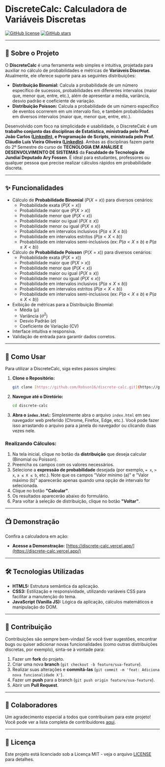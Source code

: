 # DiscreteCalc: Calculadora de Variáveis Discretas

[![GitHub license](https://img.shields.io/badge/license-MIT-blue.svg)](https://github.com/Robson16/discrete-calc/blob/main/LICENSE)
[![GitHub stars](https://img.shields.io/github/stars/Robson16/discrete-calc.svg?style=social)](https://github.com/Robson16/discrete-calc/stargazers)

---

## 🎯 Sobre o Projeto

O **DiscreteCalc** é uma ferramenta web simples e intuitiva, projetada para auxiliar no cálculo de probabilidades e métricas de **Variáveis Discretas**. Atualmente, ele oferece suporte para as seguintes distribuições:

* **Distribuição Binomial:** Calcula a probabilidade de um número específico de sucessos, probabilidades em diferentes intervalos (maior que, menor que, entre, etc.), além de apresentar a média, variância, desvio padrão e coeficiente de variação.
* **Distribuição Poisson:** Calcula a probabilidade de um número específico de eventos ocorrerem em um intervalo fixo, e também probabilidades em diversos intervalos (maior que, menor que, entre, etc.).

Desenvolvido com foco na simplicidade e usabilidade, o DiscreteCalc é um **trabalho conjunto das disciplinas de Estatística, ministrada pelo Prof. João Carlos ([LinkedIn](https://www.linkedin.com/in/jo%C3%A3o-carlos-dos-santos-749481bb/)), e Programação de Scripts, ministrada pelo Prof. Cláudio Luís Vieira Oliveira ([LinkedIn](https://www.linkedin.com/in/clvoliveira/))**. Ambas as disciplinas fazem parte do 2º Semestre do curso de **TECNOLOGIA EM ANÁLISE E DESENVOLVIMENTO DE SISTEMAS** da **Faculdade de Tecnologia de Jundiaí Deputado Ary Fossen**. É ideal para estudantes, professores ou qualquer pessoa que precise realizar cálculos rápidos em probabilidade discreta.

---

## ✨ Funcionalidades

* Cálculo de **Probabilidade Binomial** ($P(X=x)$) para diversos cenários:
    * Probabilidade exata ($P(X=x)$)
    * Probabilidade maior que ($P(X>x)$)
    * Probabilidade menor que ($P(X<x)$)
    * Probabilidade maior ou igual ($P(X \ge x)$)
    * Probabilidade menor ou igual ($P(X \le x)$)
    * Probabilidade em intervalos inclusivos ($P(a \le X \le b)$)
    * Probabilidade em intervalos estritos ($P(a < X < b)$)
    * Probabilidade em intervalos semi-inclusivos (ex: $P(a < X \le b)$ e $P(a \le X < b)$)
* Cálculo de **Probabilidade Poisson** ($P(X=x)$) para diversos cenários:
    * Probabilidade exata ($P(X=x)$)
    * Probabilidade maior que ($P(X>x)$)
    * Probabilidade menor que ($P(X<x)$)
    * Probabilidade maior ou igual ($P(X \ge x)$)
    * Probabilidade menor ou igual ($P(X \le x)$)
    * Probabilidade em intervalos inclusivos ($P(a \le X \le b)$)
    * Probabilidade em intervalos estritos ($P(a < X < b)$)
    * Probabilidade em intervalos semi-inclusivos (ex: $P(a < X \le b)$ e $P(a \le X < b)$)
* Exibição de métricas para a Distribuição Binomial:
    * Média ($\mu$)
    * Variância ($\sigma^2$)
    * Desvio Padrão ($\sigma$)
    * Coeficiente de Variação (CV)
* Interface intuitiva e responsiva.
* Validação de entrada para garantir dados corretos.

---

## 🚀 Como Usar

Para utilizar a DiscreteCalc, siga estes passos simples:

1.  **Clone o Repositório:**
    ```bash
    git clone [https://github.com/Robson16/discrete-calc.git](https://github.com/Robson16/discrete-calc.git)
    ```
2.  **Navegue até o Diretório:**
    ```bash
    cd discrete-calc
    ```
3.  **Abra o `index.html`:** Simplesmente abra o arquivo `index.html` em seu navegador web preferido (Chrome, Firefox, Edge, etc.). Você pode fazer isso arrastando o arquivo para a janela do navegador ou clicando duas vezes nele.

### Realizando Cálculos:

1.  Na tela inicial, clique no botão da **distribuição** que deseja calcular (Binomial ou Poisson).
2.  Preencha os campos com os valores necessários.
3.  Selecione a **expressão de probabilidade** desejada (por exemplo, `= x`, `> x`, `a ≤ X ≤ b`, etc.). Note que os campos "Valor mínimo (a)" e "Valor máximo (b)" aparecerão apenas quando uma opção de intervalo for selecionada.
4.  Clique no botão **"Calcular"**.
5.  Os resultados aparecerão abaixo do formulário.
6.  Para voltar à seleção de distribuição, clique no botão **"Voltar"**.

---

## 📺 Demonstração

Confira a calculadora em ação:

* **Acesse a Demonstração:** [https://discrete-calc.vercel.app/](https://discrete-calc.vercel.app/)

---

## 🛠️ Tecnologias Utilizadas

* **HTML5:** Estrutura semântica da aplicação.
* **CSS3:** Estilização e responsividade, utilizando variáveis CSS para facilitar a manutenção do tema.
* **JavaScript (Vanilla JS):** Lógica da aplicação, cálculos matemáticos e manipulação do DOM.

---

## 🤝 Contribuição

Contribuições são sempre bem-vindas! Se você tiver sugestões, encontrar bugs ou quiser adicionar novas funcionalidades (como outras distribuições discretas, por exemplo), sinta-se à vontade para:

1.  Fazer um **fork** do projeto.
2.  Criar uma nova **branch** (`git checkout -b feature/sua-feature`).
3.  Realizar suas alterações e **commitá-las** (`git commit -m 'feat: Adiciona nova funcionalidade X'`).
4.  Fazer um **push** para a branch (`git push origin feature/sua-feature`).
5.  Abrir um **Pull Request**.

---

## 🌟 Colaboradores

Um agradecimento especial a todos que contribuíram para este projeto! Você pode ver a lista completa de contribuidores [aqui](https://github.com/Robson16/discrete-calc/graphs/contributors).

---

## 📄 Licença

Este projeto está licenciado sob a Licença MIT - veja o arquivo [LICENSE](https://github.com/Robson16/discrete-calc/blob/main/LICENSE) para detalhes.